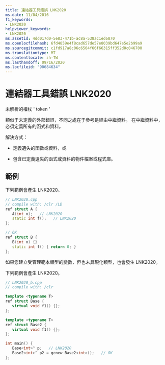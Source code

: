 ```yaml
---
title: 連結器工具錯誤 LNK2020
ms.date: 11/04/2016
f1_keywords:
- LNK2020
helpviewer_keywords:
- LNK2020
ms.assetid: 4dd017d0-5e83-471b-ac8a-538ac1ed6870
ms.openlocfilehash: 6fd4859e4f8cad657de57e8039bd647e5e2b99a9
ms.sourcegitcommit: c1fd917a8c06c6504f66f66315ff352d0c046700
ms.translationtype: MT
ms.contentlocale: zh-TW
ms.lasthandoff: 09/16/2020
ms.locfileid: "90684634"
---
```

# <a name="linker-tools-error-lnk2020"></a>連結器工具錯誤 LNK2020

未解析的權杖 ' token '

類似于未定義的外部錯誤，不同之處在于參考是經由中繼資料。 在中繼資料中，必須定義所有的函式和資料。

解決方式：

- 定義遺失的函數或資料，或

- 包含已定義遺失的函式或資料的物件檔案或程式庫。

## <a name="examples"></a>範例

下列範例會產生 LNK2020。

```cpp
// LNK2020.cpp
// compile with: /clr /LD
ref struct A {
   A(int x);   // LNK2020
   static int f();   // LNK2020
};

// OK
ref struct B {
   B(int x) {}
   static int f() { return 0; }
};
```

如果您建立受管理範本類型的變數，但也未具現化類型，也會發生 LNK2020。

下列範例會產生 LNK2020。

```cpp
// LNK2020_b.cpp
// compile with: /clr

template <typename T>
ref struct Base {
   virtual void f1() {};
};

template <typename T>
ref struct Base2 {
   virtual void f1() {};
};

int main() {
   Base<int>^ p;   // LNK2020
   Base2<int>^ p2 = gcnew Base2<int>();   // OK
};
```
